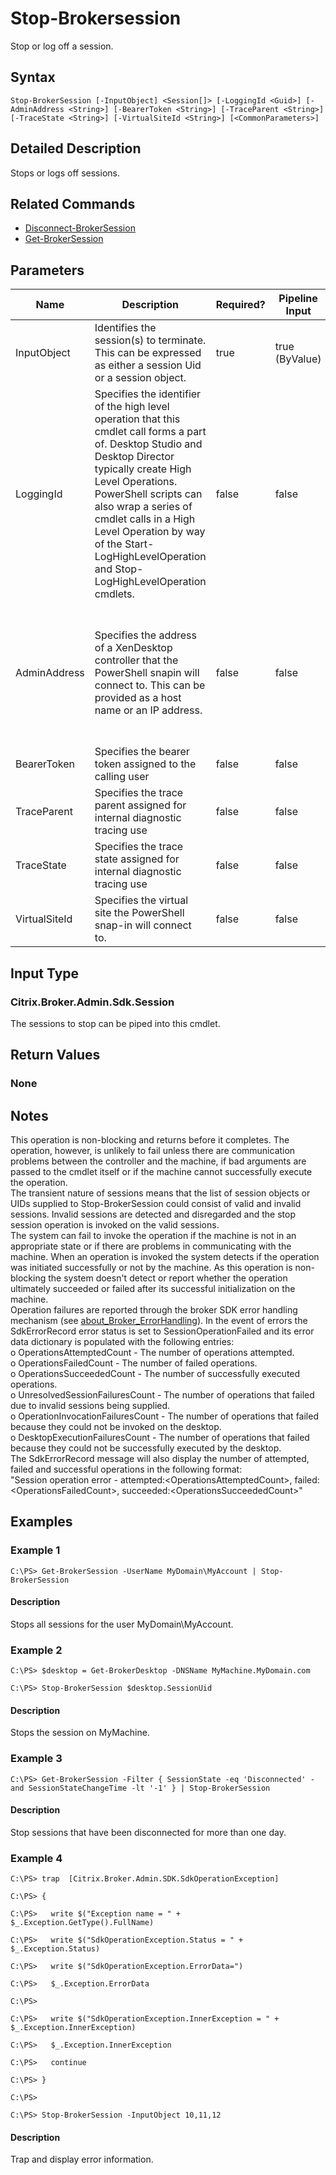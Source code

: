 ﻿
# Stop-Brokersession
Stop or log off a session.
## Syntax

```
Stop-BrokerSession [-InputObject] <Session[]> [-LoggingId <Guid>] [-AdminAddress <String>] [-BearerToken <String>] [-TraceParent <String>] [-TraceState <String>] [-VirtualSiteId <String>] [<CommonParameters>]
```

## Detailed Description
Stops or logs off sessions.


## Related Commands

* [Disconnect-BrokerSession](../Disconnect-BrokerSession/)
* [Get-BrokerSession](../Get-BrokerSession/)
## Parameters
| Name   | Description | Required? | Pipeline Input | Default Value |
| --- | --- | --- | --- | --- |
| InputObject | Identifies the session(s) to terminate. This can be expressed as either a session Uid or a session object. | true | true (ByValue) |  |
| LoggingId | Specifies the identifier of the high level operation that this cmdlet call forms a part of. Desktop Studio and Desktop Director typically create High Level Operations. PowerShell scripts can also wrap a series of cmdlet calls in a High Level Operation by way of the Start-LogHighLevelOperation and Stop-LogHighLevelOperation cmdlets. | false | false |  |
| AdminAddress | Specifies the address of a XenDesktop controller that the PowerShell snapin will connect to. This can be provided as a host name or an IP address. | false | false | Localhost. Once a value is provided by any cmdlet, this value will become the default. |
| BearerToken | Specifies the bearer token assigned to the calling user | false | false |  |
| TraceParent | Specifies the trace parent assigned for internal diagnostic tracing use | false | false |  |
| TraceState | Specifies the trace state assigned for internal diagnostic tracing use | false | false |  |
| VirtualSiteId | Specifies the virtual site the PowerShell snap-in will connect to. | false | false |  |

## Input Type

### Citrix.Broker.Admin.Sdk.Session
The sessions to stop can be piped into this cmdlet.
## Return Values

### None

## Notes
This operation is non-blocking and returns before it completes. The operation, however, is unlikely to fail unless there are communication problems between the controller and the machine, if bad arguments are passed to the cmdlet itself or if the machine cannot successfully execute the operation.  
    The transient nature of sessions means that the list of session objects or UIDs supplied to Stop-BrokerSession could consist of valid and invalid sessions. Invalid sessions are detected and disregarded and the stop session operation is invoked on the valid sessions.  
    The system can fail to invoke the operation if the machine is not in an appropriate state or if there are problems in communicating with the machine. When an operation is invoked the system detects if the operation was initiated successfully or not by the machine. As this operation is non-blocking the system doesn't detect or report whether the operation ultimately succeeded or failed after its successful initialization on the machine.  
    Operation failures are reported through the broker SDK error handling mechanism (see [about\_Broker\_ErrorHandling](../about_Broker_ErrorHandling/)). In the event of errors the SdkErrorRecord error status is set to SessionOperationFailed and its error data dictionary is populated with the following entries:  
    o OperationsAttemptedCount - The number of operations attempted.  
    o OperationsFailedCount - The number of failed operations.  
    o OperationsSucceededCount - The number of successfully executed operations.  
    o UnresolvedSessionFailuresCount - The number of operations that failed due to invalid sessions being supplied.  
    o OperationInvocationFailuresCount - The number of operations that failed because they could not be invoked on the desktop.  
    o DesktopExecutionFailuresCount - The number of operations that failed because they could not be successfully executed by the desktop.  
    The SdkErrorRecord message will also display the number of attempted, failed and successful operations in the following format:  
    "Session operation error - attempted:&lt;OperationsAttemptedCount&gt;, failed:&lt;OperationsFailedCount&gt;, succeeded:&lt;OperationsSucceededCount&gt;"
## Examples

### Example 1

```
C:\PS> Get-BrokerSession -UserName MyDomain\MyAccount | Stop-BrokerSession
```

#### Description
Stops all sessions for the user MyDomain\\MyAccount.
### Example 2

```
C:\PS> $desktop = Get-BrokerDesktop -DNSName MyMachine.MyDomain.com  
  
C:\PS> Stop-BrokerSession $desktop.SessionUid
```

#### Description
Stops the session on MyMachine.
### Example 3

```
C:\PS> Get-BrokerSession -Filter { SessionState -eq 'Disconnected' -and SessionStateChangeTime -lt '-1' } | Stop-BrokerSession
```

#### Description
Stop sessions that have been disconnected for more than one day.
### Example 4

```
C:\PS> trap  [Citrix.Broker.Admin.SDK.SdkOperationException]  
  
C:\PS> {  
  
C:\PS>   write $("Exception name = " + $_.Exception.GetType().FullName)  
  
C:\PS>   write $("SdkOperationException.Status = " + $_.Exception.Status)  
  
C:\PS>   write $("SdkOperationException.ErrorData=")  
  
C:\PS>   $_.Exception.ErrorData  
  
C:\PS>  
  
C:\PS>   write $("SdkOperationException.InnerException = " + $_.Exception.InnerException)  
  
C:\PS>   $_.Exception.InnerException  
  
C:\PS>   continue  
  
C:\PS> }  
  
C:\PS>  
  
C:\PS> Stop-BrokerSession -InputObject 10,11,12
```

#### Description
Trap and display error information.
